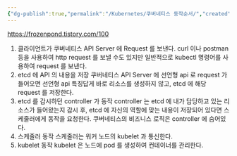 ```yaml
---
{"dg-publish":true,"permalink":"/Kubernetes/쿠버네티스 동작순서/","created":"2024-04-05T14:09:30.000+09:00","updated":"2024-05-11T11:38:43.801+09:00"}
---
```


https://frozenpond.tistory.com/100
1. 클라이언트가 쿠버네티스 API Server 에 Request 를 보낸다.
	 curl 이나 postman 등을 사용하여 http request 를 보낼 수도 있지만 일반적으로 kubectl 명령어를 사용하여 request 를 보낸다.
 2. etcd 에 API 의 내용을 저장
	 쿠버네티스 API Server 에 선언형 api 로 request 가 들어오면 선언형 api 특징답게 바로 리소스를 생성하지 않고, etcd 에 해당 request 를 저장한다.
 3. etcd 를 감시하던 controller 가 동작
	 controller 는 etcd 에 내가 담당하고 있는 리소스가 들어왔는지 감시 후, etcd 에 자신의 역할에 맞는 내용이 저장되어 있다면 스케줄러에게 동작을 요청한다. 쿠버네티스의 비즈니스 로직은 controller 에 숨어있다.
 4. 스케줄러 동작
	 스케줄러는 워커 노드의 kubelet 과 통신한다.
 5. kubelet 동작
	 kubelet 은 노드에 pod 를 생성하여 컨테이너를 관리한다.